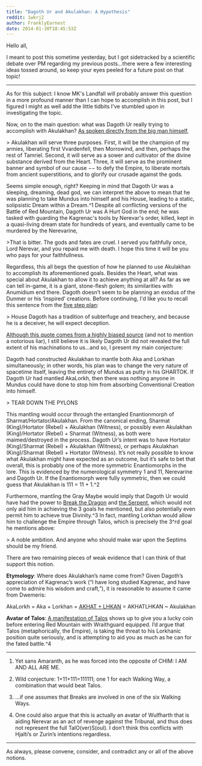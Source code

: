 ```yaml
---
title: "Dagoth Ur and Akulakhan: A Hypothesis"
reddit: 1wkrj2
author: FranklyEarnest
date: 2014-01-30T18:45:53Z
---
```


Hello all,


I meant to post this sometime yesterday, but I got sidetracked by a scientific debate over PM regarding my previous posts...there were a few interesting ideas tossed around, so keep your eyes peeled for a future post on that topic!


*****


As for this subject: I know MK's Landfall will probably answer this question in a more profound manner than I can hope to accomplish in this post, but I figured I might as well add the little tidbits I've stumbled upon in investigating the topic.


Now, on to the main question: what was Dagoth Ur really trying to accomplish with Akulakhan? [As spoken directly from the big man himself,](http://www.uesp.net/wiki/Morrowind:Dagoth_Ur_\(god\))


&gt; Akulakhan will serve three purposes. First, it will be the champion of my armies, liberating first Vvardenfell, then Morrowind, and then, perhaps the rest of Tamriel. Second, it will serve as a sower and cultivator of the divine substance derived from the Heart. Three, it will serve as the prominent banner and symbol of our cause −− to defy the Empire, to liberate mortals from ancient superstitions, and to glorify our crusade against the gods.


Seems simple enough, right? Keeping in mind that Dagoth Ur was a sleeping, dreaming, dead god, we can interpret the above to mean that he was planning to take Mundus into himself and his House, leading to a static, solipsistic Dream within a Dream.^1 Despite all conflicting versions of the Battle of Red Mountain, Dagoth Ur was A Hurt God in the end; he was tasked with guarding the Kagrenac's tools by Nerevar's order, killed, kept in a quasi-living dream state for hundreds of years, and eventually came to be murdered by the Nerevarine,


&gt;That is bitter. The gods and fates are cruel. I served you faithfully once, Lord Nerevar, and you repaid me with death. I hope this time it will be you who pays for your faithfullness.


Regardless, this all begs the question of *how* he planned to use Akulakhan to accomplish its aforementioned goals. Besides the Heart, what was special about Akulakhan to allow it to achieve anything at all? As far as we can tell in-game, it is a giant, stone-flesh golem; its similarities with Anumidium end there. Dagoth doesn’t seem to be planning an exodus of the Dunmer or his ‘inspired’ creations. Before continuing, I'd like you to recall this sentence from the [five step plan](http://www.uesp.net/wiki/Morrowind:Plan_to_Defeat_Dagoth_Ur):


&gt; House Dagoth has a tradition of subterfuge and treachery, and because he is a deceiver, he will expect deception.


[Although this quote comes from a highly biased source](http://www.reddit.com/r/teslore/comments/1wkrj2/dagoth_ur_and_akulakhan_a_hypothesis/cf2yu4g) (and not to mention a notorious liar), I still believe it is likely Dagoth Ur did not revealed the full extent of his machinations to us...and so, I present my main conjecture:


Dagoth had constructed Akulakhan to mantle both Aka and Lorkhan simultaneously; in other words, his plan was to change the very nature of spacetime itself, leaving the entirety of Mundus as putty in his GHARTOK. If Dagoth Ur had mantled AkaLorkh, then there was nothing anyone in Mundus could have done to stop him from absorbing Conventional Creation into himself.


&gt; TEAR DOWN THE PYLONS


This mantling would occur through the entangled Enantionmorph of Sharmat/Hortator/Akulakhan. From the canonical ending, Sharmat (King)/Hortator (Rebel) + Akulakhan (Witness), or possibly even Akulakhan (King)/Hortator (Rebel) + Sharmat (Witness), as both were maimed/destroyed in the process. Dagoth Ur’s intent was to have Hortator (King)/Sharmat (Rebel) + Akulakhan (Witness), or perhaps Akulakhan (King)/Sharmat (Rebel) + Hortator (Witness). It’s not really possible to know what Akulakhan might have expected as an outcome, but it’s safe to bet that overall, this is probably one of the more symmetric Enantiomorphs in the lore. This is evidenced by the numerological symmetry 1 and 11, Nerevarine and Dagoth Ur. If the Enantiomorph were fully symmetric, then we could guess that Akulakhan is 111 = 11 + 1.^2


Furthermore, mantling the Gray Maybe would imply that Dagoth Ur would have had the power to [Break the Dragon](http://www.reddit.com/r/teslore/comments/1we5j6/dragon_break_dynamics_jills_and_quantum_mechanics/) and [the Serpent](http://www.reddit.com/r/teslore/comments/1we5j6/dragon_break_dynamics_jills_and_quantum_mechanics/cf1l1qq), which would not only aid him in achieving the 3 goals he mentioned, but also potentially even permit him to achieve true Divinity.^3 In fact, mantling Lorkhan would allow him to challenge the Empire through Talos, which is precisely the 3^rd goal he mentions above:


&gt; A noble ambition. And anyone who should make war upon the Septims should be my friend.


There are two remaining pieces of weak evidence that I can think of that support this notion.


**Etymology**: Where does Akulakhan’s name come from? Given Dagoth’s appreciation of Kagrenac’s work (“I have long studied Kagrenac, and have come to admire his wisdom and craft,”), it is reasonable to assume it came from Dwemeris:

AkaLorkh = Aka + Lorkhan = [AKHAT + LHKAN](http://www.uesp.net/wiki/Lore:The_36_Lessons_of_Vivec#Sermon_Three) = AKHATLHKAN ~ Akulakhan


**Avatar of Talos**: [A manifestation of Talos](http://www.uesp.net/wiki/Morrowind:Wulf) shows up to give you a lucky coin before entering Red Mountain with Wraithguard equipped. I’d argue that Talos (metaphorically, the Empire), is taking the threat to his Lorkhanic position quite seriously, and is attempting to aid you as much as he can for the fated battle.^4


*****


1. Yet sans Amaranth, as he was forced into the opposite of CHIM: I AM AND ALL ARE ME.


2. Wild conjecture: 1+11+111=111111; one 1 for each Walking Way, a combination that would beat Talos.


3. …if one assumes that Breaks are involved in one of the six Walking Ways.


4. One could also argue that this is actually an avatar of Wulfharth that is aiding Nerevar as an act of revenge against the Tribunal, and thus does not represent the full TalO(ver)S(oul). I don’t think this conflicts with Hjalti’s or Zurin’s intentions regardless.


*****


As always, please convene,  consider, and contradict any or all of the above notions.
